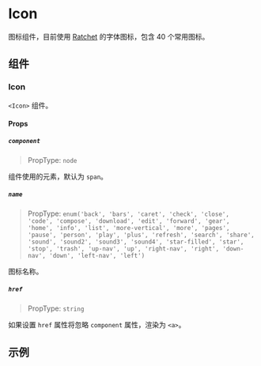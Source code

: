 # Icon

图标组件，目前使用 [Ratchet](https://github.com/twbs/ratchet/tree/master/fonts) 的字体图标，包含 40 个常用图标。

## 组件

### Icon

`<Icon>` 组件。

#### Props

##### `component`

> PropType: `node`

组件使用的元素，默认为 `span`。

##### `name`

> PropType: `enum('back', 'bars', 'caret', 'check', 'close', 'code', 'compose', 'download', 'edit', 'forward', 'gear', 'home', 'info', 'list', 'more-vertical', 'more', 'pages', 'pause', 'person', 'play', 'plus', 'refresh', 'search', 'share', 'sound', 'sound2', 'sound3', 'sound4', 'star-filled', 'star', 'stop', 'trash', 'up-nav', 'up', 'right-nav', 'right', 'down-nav', 'down', 'left-nav', 'left')`

图标名称。


##### `href`

> PropType: `string`

如果设置 `href` 属性将忽略 `component` 属性，渲染为 `<a>`。


## 示例
